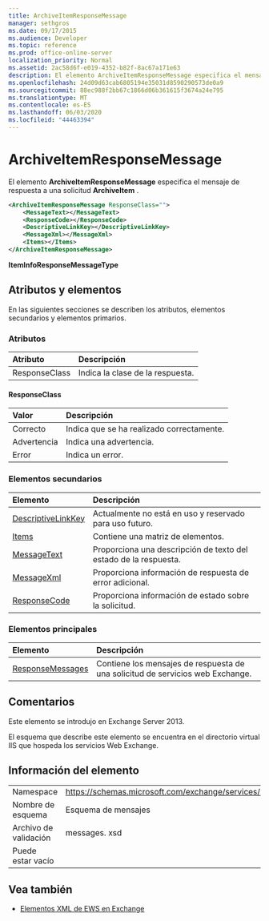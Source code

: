 ```yaml
---
title: ArchiveItemResponseMessage
manager: sethgros
ms.date: 09/17/2015
ms.audience: Developer
ms.topic: reference
ms.prod: office-online-server
localization_priority: Normal
ms.assetid: 2ac58d6f-e019-4352-b82f-8ac67a171e63
description: El elemento ArchiveItemResponseMessage especifica el mensaje de respuesta a una solicitud ArchiveItem.
ms.openlocfilehash: 24d09d63cab6805194e35031d8590290573de0a9
ms.sourcegitcommit: 88ec988f2bb67c1866d06b361615f3674a24e795
ms.translationtype: MT
ms.contentlocale: es-ES
ms.lasthandoff: 06/03/2020
ms.locfileid: "44463394"
---
```

# <a name="archiveitemresponsemessage"></a>ArchiveItemResponseMessage

El elemento **ArchiveItemResponseMessage** especifica el mensaje de respuesta a una solicitud **ArchiveItem** . 
  
```XML
<ArchiveItemResponseMessage ResponseClass="">
    <MessageText></MessageText>
    <ResponseCode></ResponseCode>
    <DescriptiveLinkKey></DescriptiveLinkKey>
    <MessageXml></MessageXml>
    <Items></Items>
</ArchiveItemResponseMessage>
```

 **ItemInfoResponseMessageType**
## <a name="attributes-and-elements"></a>Atributos y elementos

En las siguientes secciones se describen los atributos, elementos secundarios y elementos primarios.
  
### <a name="attributes"></a>Atributos

|**Atributo**|**Descripción**|
|:-----|:-----|
|ResponseClass  <br/> |Indica la clase de la respuesta.  <br/> |
   
#### <a name="responseclass"></a>ResponseClass

|**Valor**|**Descripción**|
|:-----|:-----|
|Correcto  <br/> |Indica que se ha realizado correctamente.  <br/> |
|Advertencia  <br/> |Indica una advertencia.  <br/> |
|Error  <br/> |Indica un error.  <br/> |
   
### <a name="child-elements"></a>Elementos secundarios

|**Elemento**|**Descripción**|
|:-----|:-----|
|[DescriptiveLinkKey](descriptivelinkkey.md) <br/> |Actualmente no está en uso y reservado para uso futuro.  <br/> |
|[Items](items.md) <br/> |Contiene una matriz de elementos.  <br/> |
|[MessageText](messagetext.md) <br/> |Proporciona una descripción de texto del estado de la respuesta.  <br/> |
|[MessageXml](messagexml.md) <br/> |Proporciona información de respuesta de error adicional.  <br/> |
|[ResponseCode](responsecode.md) <br/> |Proporciona información de estado sobre la solicitud.  <br/> |
   
### <a name="parent-elements"></a>Elementos principales

|**Elemento**|**Descripción**|
|:-----|:-----|
|[ResponseMessages](responsemessages.md) <br/> |Contiene los mensajes de respuesta de una solicitud de servicios web Exchange.  <br/> |
   
## <a name="remarks"></a>Comentarios

Este elemento se introdujo en Exchange Server 2013.
  
El esquema que describe este elemento se encuentra en el directorio virtual IIS que hospeda los servicios Web Exchange.
  
## <a name="element-information"></a>Información del elemento

|||
|:-----|:-----|
|Namespace  <br/> |https://schemas.microsoft.com/exchange/services/2006/messages  <br/> |
|Nombre de esquema  <br/> |Esquema de mensajes  <br/> |
|Archivo de validación  <br/> |messages. xsd  <br/> |
|Puede estar vacío  <br/> ||
   
## <a name="see-also"></a>Vea también

- [Elementos XML de EWS en Exchange](ews-xml-elements-in-exchange.md)

